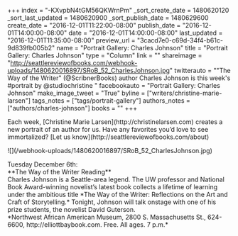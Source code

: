 +++
index = "-KXvpbN4tGM56QKWrnPm"
_sort_create_date = 1480620120
_sort_last_updated = 1480620900
_sort_publish_date = 1480629600
create_date = "2016-12-01T11:22:00-08:00"
publish_date = "2016-12-01T14:00:00-08:00"
date = "2016-12-01T14:00:00-08:00"
last_updated = "2016-12-01T11:35:00-08:00"
preview_url = "3cacd7e0-c69d-34f4-b61c-9d839fb005b2"
name = "Portrait Gallery: Charles Johnson"
title = "Portrait Gallery: Charles Johnson"
type = "Column"
link = ""
shareimage = "http://seattlereviewofbooks.com/webhook-uploads/1480620016897/SRoB_52_CharlesJohnson.jpg"
twitterauto = "\"The Way of the Writer\" (@ScribnerBooks) author Charles Johnson is this week's #portrait by @studiochristine "
facebookauto = "Portrait Gallery: Charles Johnson"
make_image_tweet = "True"
byline = ["writers/christine-marie-larsen"]
tags_notes = ["tags/portrait-gallery"]
authors_notes = ["authors/charles-johnson"]
books = ""
+++
<p class="intro">Each week, [Christine Marie Larsen](http://christinelarsen.com) creates a new portrait of an author for us. Have any favorites you’d love to see immortalized? [Let us know](http://seattlereviewofbooks.com/about)</p>

<p class="image">![](/webhook-uploads/1480620016897/SRoB_52_CharlesJohnson.jpg)</p>

<p class="noindent">
Tuesday December 6th: 
<br />**The Way of the Writer Reading**<br />
Charles Johnson is a Seattle-area legend. The UW professor and National Book Award-winning novelist’s latest book collects a lifetime of learning under the ambitious title *The Way of the Writer: Reflections on the Art and Craft of Storytelling.* Tonight, Johnson will talk onstage with one of his prize students, the novelist David Guterson. <br />
*Northwest African American Museum, 2800 S. Massachusetts St., 624-6600, http://elliottbaybook.com. Free. All ages. 7 p.m.*</p>
